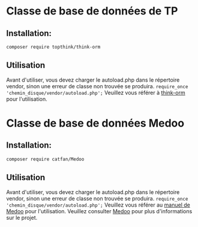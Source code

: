 # Classe de base de données de TP
## Installation:
```composer require topthink/think-orm```
## Utilisation
Avant d'utiliser, vous devez charger le autoload.php dans le répertoire vendor, sinon une erreur de classe non trouvée se produira.
```require_once 'chemin_disque/vendor/autoload.php';```
Veuillez vous référer à [think-orm](https://github.com/top-think/think-orm) pour l'utilisation.

# Classe de base de données Medoo
## Installation:
```composer require catfan/Medoo```
## Utilisation
Avant d'utiliser, vous devez charger le autoload.php dans le répertoire vendor, sinon une erreur de classe non trouvée se produira.
```require_once 'chemin_disque/vendor/autoload.php';```
Veuillez vous référer au [manuel de Medoo](https://medoo.in/doc) pour l'utilisation. Veuillez consulter [Medoo](https://github.com/catfan/Medoo) pour plus d'informations sur le projet.

